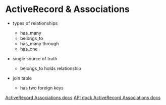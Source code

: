 # ActiveRecord & Associations

- types of relationships
    - has_many
    - belongs_to
    - has_many through
    - has_one

- single source of truth
    - belongs_to holds relationship

- join table
    - has two foreign keys

[ActiveRecord Associations docs](https://guides.rubyonrails.org/association_basics.html)
[API dock ActiveRecord Associations docs](https://apidock.com/rails/ActiveRecord/Associations/ClassMethods)